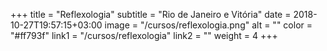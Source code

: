 +++
title = "Reflexologia"
subtitle = "Rio de Janeiro e Vitória"
date = 2018-10-27T19:57:15+03:00
image = "/cursos/reflexologia.png"
alt = ""
color = "#ff793f"
link1 = "/cursos/reflexologia"
link2 = ""
weight = 4
+++
